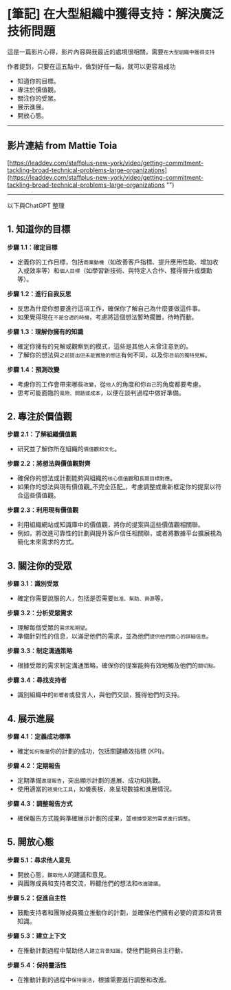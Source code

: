 # [筆記] 在大型組織中獲得支持：解決廣泛技術問題


<!--more-->
這是一篇影片心得，影片內容與我最近的處境很相關，需要`在大型組織中獲得支持`

作者提到，只要在這五點中，做到好任一點，就可以更容易成功

- 知道你的目標。
- 專注於價值觀。
- 關注你的受眾。
- 展示進展。
- 開放心態。

---
## 影片連結 from Mattie Toia

[https://leaddev.com/staffplus-new-york/video/getting-commitment-tackling-broad-technical-problems-large-organizations](https://leaddev.com/staffplus-new-york/video/getting-commitment-tackling-broad-technical-problems-large-organizations "‌")

---

以下與ChatGPT 整理

## **1. 知道你的目標**

**步驟 1.1：確定目標**

- 定義你的工作目標，包括`商業動機`（如改善客戶指標、提升應用性能、增加收入或效率等）和`個人目標`（如學習新技術、與特定人合作、獲得晉升或獎勳等）。

**步驟 1.2：進行自我反思**

- 反思為什麼你想要進行這項工作，確保你了解自己為什麼要做這件事。
- 如果覺得現在`不是合適的時機`，考慮將這個想法暫時擱置，待時而動。

**步驟 1.3：理解你擁有的知識**

- 確定你擁有的見解或觀察到的模式，這些是其他人未曾注意到的。
- 了解你的想法與`之前提出但未能實施的想法`有何不同，以及你`目前的獨特見解`。

**步驟 1.4：預測改變**

- 考慮你的工作會帶來哪些`改變`，從`他人`的角度和你`自己`的角度都要考慮。
- 思考可能面臨的`風險、問題或成本`，以便在談判過程中做好準備。

## **2. 專注於價值觀**

**步驟 2.1：了解組織價值觀**

- 研究並了解你所在組織的`價值觀和文化`。

**步驟 2.2：將想法與價值觀對齊**

- 確保你的想法或計劃能夠與組織的`核心價值觀`和`長期目標對應`。
- 如果你的想法與現有價值觀\_不完全匹配\_，考慮調整或重新框定你的提案以符合這些價值觀。

**步驟 2.3：利用現有價值觀**

- 利用組織網站或知識庫中的價值觀，將你的提案與這些價值觀相關聯。
- 例如，將改進可靠性的計劃與提升客戶信任相關聯，或者將數據平台擴展視為簡化未來需求的方式。

## **3. 關注你的受眾**

**步驟 3.1：識別受眾**

- 確定你需要說服的人，包括是否需要`批准、幫助、資源`等。

**步驟 3.2：分析受眾需求**

- 理解每個受眾的`需求和期望`。
- 準備針對性的信息，以滿足他們的需求，並為他們`提供他們關心的詳細信息`。

**步驟 3.3：制定溝通策略**

- 根據受眾的需求制定溝通策略，確保你的提案能夠有效地觸及他們的`關切點。`

**步驟 3.4：尋找支持者**

- 識別組織中的`影響者`或發言人，與他們交談，獲得他們的支持。

## **4. 展示進展**

**步驟 4.1：定義成功標準**

- 確定`如何衡量`你的計劃的成功，包括關鍵績效指標 (KPI)。

**步驟 4.2：定期報告**

- 定期準備`進度報告`，突出顯示計劃的進展、成功和挑戰。
- 使用適當的`視覺化工具`，如儀表板，來呈現數據和進展情況。

**步驟 4.3：調整報告方式**

- 確保報告方式能夠準確展示計劃的成果，並`根據受眾的需求進行調整`。

## **5. 開放心態**

**步驟 5.1：尋求他人意見**

- 開放心態，`聽取他人`的建議和意見。
- 與團隊成員和支持者交流，聆聽他們的想法和`改進建議`。

**步驟 5.2：促進自主性**

- 鼓勵支持者和團隊成員獨立推動你的計劃，並確保他們擁有必要的資源和背景知識。

**步驟 5.3：建立上下文**

- 在推動計劃過程中幫助他人`建立背景知識`，使他們能夠自主行動。

**步驟 5.4：保持靈活性**

- 在推動計劃的過程中`保持靈活`，根據需要進行調整和改進。

‌

‌


